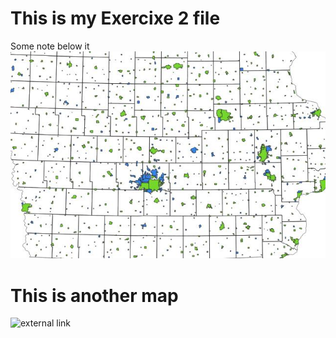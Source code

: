 # This is my Exercixe 2 file
Some note below it
![This is the map I made](map2bex.jpg)
 
 # This is another map
 ![external link](https://th.bing.com/th?id=OIP.4Uz2cSInWfFFUS3DKblEHwHaE9&w=305&h=204&c=8&rs=1&qlt=90&o=6&pid=3.1&rm=2)
